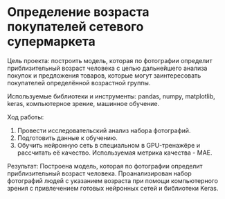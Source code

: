 # Определение возраста покупателей сетевого супермаркета

Цель проекта: построить модель, которая по фотографии определит приблизительный возраст человека с целью дальнейшего анализа покупок и предложения товаров, которые могут заинтересовать покупателей определённой возрастной группы.

Используемые библиотеки и инструменты: pandas, numpy, matplotlib, keras, компьютерное зрение, машинное обучение.

Ход работы: 

1. Провести исследовательский анализ набора фотографий.
2. Подготовить данные к обучению.
3. Обучить нейронную сеть в специальном в GPU-тренажёре и рассчитать её качество. Используемая метрика качества - MAE.

Результат: 
Построена модель, которая по фотографии определит приблизительный возраст человека. 
Проанализирован набор фотографий людей с указанием возраста при помощи компьютерного зрения с привлечением готовых нейронных сетей и библиотеки Keras.

